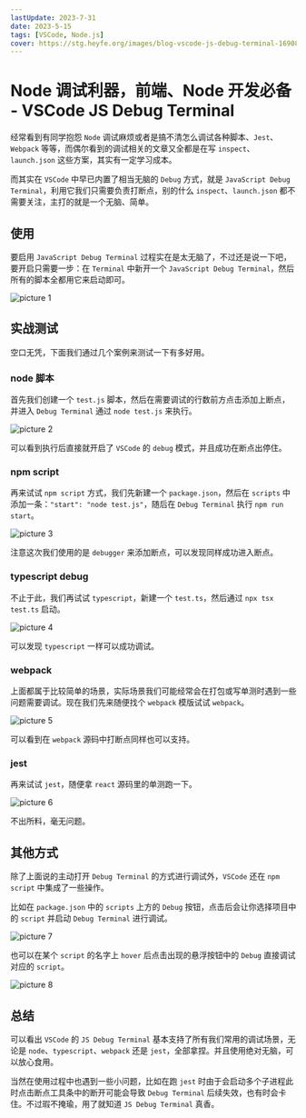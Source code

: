 ```yaml
---
lastUpdate: 2023-7-31
date: 2023-5-15
tags: [VSCode, Node.js]
cover: https://stg.heyfe.org/images/blog-vscode-js-debug-terminal-1690811194402.jpg
---
```


# Node 调试利器，前端、Node 开发必备 - VSCode JS Debug Terminal

经常看到有同学抱怨 `Node` 调试麻烦或者是搞不清怎么调试各种脚本、`Jest`、`Webpack` 等等，而偶尔看到的调试相关的文章又全都是在写 `inspect`、`launch.json` 这些方案，其实有一定学习成本。

而其实在 `VSCode` 中早已内置了相当无脑的 `Debug` 方式，就是 `JavaScript Debug Terminal`，利用它我们只需要负责打断点，别的什么 `inspect`、`launch.json` 都不需要关注，主打的就是一个无脑、简单。

## 使用

要启用 `JavaScript Debug Terminal` 过程实在是太无脑了，不过还是说一下吧，要开启只需要一步：在 `Terminal` 中新开一个 `JavaScript Debug Terminal`，然后所有的脚本全都用它来启动即可。

![picture 1](https://stg.heyfe.org/images/blog-vscode-js-debug-terminal-1684074500790.png)

## 实战测试

空口无凭，下面我们通过几个案例来测试一下有多好用。

### node 脚本

首先我们创建一个 `test.js` 脚本，然后在需要调试的行数前方点击添加上断点，并进入 `Debug Terminal` 通过 `node test.js` 来执行。

![picture 2](https://stg.heyfe.org/images/blog-vscode-js-debug-terminal-1684074668409.png)

可以看到执行后直接就开启了 `VSCode` 的 `debug` 模式，并且成功在断点出停住。

### npm script

再来试试 `npm script` 方式，我们先新建一个 `package.json`，然后在 `scripts` 中添加一条：`"start": "node test.js"`，随后在 `Debug Terminal` 执行 `npm run start`。

![picture 3](https://stg.heyfe.org/images/blog-vscode-js-debug-terminal-1684075322522.png)

注意这次我们使用的是 `debugger` 来添加断点，可以发现同样成功进入断点。

### typescript debug

不止于此，我们再试试 `typescript`，新建一个 `test.ts`，然后通过 `npx tsx test.ts` 启动。

![picture 4](https://stg.heyfe.org/images/blog-vscode-js-debug-terminal-1684075558239.png)

可以发现 `typescript` 一样可以成功调试。

### webpack

上面都属于比较简单的场景，实际场景我们可能经常会在打包或写单测时遇到一些问题需要调试。现在我们先来随便找个 `webpack` 模版试试 `webpack`。

![picture 5](https://stg.heyfe.org/images/blog-vscode-js-debug-terminal-1684112828720.png)

可以看到在 `webpack` 源码中打断点同样也可以支持。

### jest

再来试试 `jest`，随便拿 `react` 源码里的单测跑一下。

![picture 6](https://stg.heyfe.org/images/blog-vscode-js-debug-terminal-1684152319997.png)

不出所料，毫无问题。

## 其他方式

除了上面说的主动打开 `Debug Terminal` 的方式进行调试外，`VSCode` 还在 `npm script` 中集成了一些操作。

比如在 `package.json` 中的 `scripts` 上方的 `Debug` 按钮，点击后会让你选择项目中的 `script` 并启动 `Debug Terminal` 进行调试。

![picture 7](https://stg.heyfe.org/images/blog-vscode-js-debug-terminal-1684155078050.png)

也可以在某个 `script` 的名字上 `hover` 后点击出现的悬浮按钮中的 `Debug` 直接调试对应的 `script`。

![picture 8](https://stg.heyfe.org/images/blog-vscode-js-debug-terminal-1684155096585.png)

## 总结

可以看出 `VSCode` 的 `JS Debug Terminal` 基本支持了所有我们常用的调试场景，无论是 `node`、`typescript`、`webpack` 还是 `jest`，全部拿捏。并且使用绝对无脑，可以放心食用。

当然在使用过程中也遇到一些小问题，比如在跑 `jest` 时由于会启动多个子进程此时点击断点工具条中的断开可能会导致 `Debug Terminal` 后续失效，也有时会卡住。不过瑕不掩瑜，用了就知道 `JS Debug Terminal` 真香。
